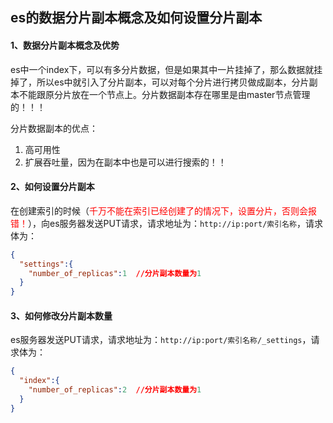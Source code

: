 ## es的数据分片副本概念及如何设置分片副本



#### 1、数据分片副本概念及优势

es中一个index下，可以有多分片数据，但是如果其中一片挂掉了，那么数据就挂掉了，所以es中就引入了分片副本，可以对每个分片进行拷贝做成副本，分片副本不能跟原分片放在一个节点上。分片数据副本存在哪里是由master节点管理的！！！



分片数据副本的优点：

1. 高可用性
2. 扩展吞吐量，因为在副本中也是可以进行搜索的！！



#### 2、如何设置分片副本

在创建索引的时候（<font color="red">千万不能在索引已经创建了的情况下，设置分片，否则会报错！</font>），向es服务器发送PUT请求，请求地址为：`http://ip:port/索引名称`，请求体为：

```json
{
  "settings":{
  	"number_of_replicas":1  //分片副本数量为1
  }
}
```



#### 3、如何修改分片副本数量

es服务器发送PUT请求，请求地址为：`http://ip:port/索引名称/_settings`，请求体为：

```json
{
  "index":{
  	"number_of_replicas":2  //分片副本数量为1
  }
}	
```

